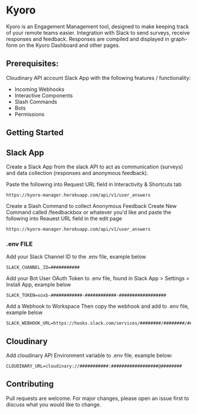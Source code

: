# Kyoro

Kyoro is an Engagement Management tool, designed to make keeping track of your remote teams easier. Integration with Slack to send surveys, receive responses and feedback. Responses are compiled and displayed in graph-form on the Kyoro Dashboard and other pages.

## Prerequisites:
Cloudinary API account
Slack App with the following features / functionality:
- Incoming Webhooks
- Interactive Components
- Slash Commands
- Bots
- Permissions

## Getting Started

## Slack App
Create a Slack App from the slack API to act as communication (surveys) and data collection (responses and anonymous feedback).

Paste the following into Request URL field in Interactivity & Shortcuts tab
```
https://kyoro-manager.herokuapp.com/api/v1/user_answers
```

Create a Slash Command to collect Anonymous Feedback
Create New Command called /feedbackbox or whatever you'd like and paste the following into Reauest URL field in the edit page
```
https://kyoro-manager.herokuapp.com/api/v1/user_answers
```

### .env FILE
Add your Slack Channel ID to the .env file, example below
```env
SLACK_CHANNEL_ID=###########
```

Add your Bot User OAuth Token to .env file, found in Slack App > Settings > Install App, example below
```env
SLACK_TOKEN=xoxb-############-############-##################
```

Add a Webhook to Workspace
Then copy the webhook and add to .env file, example below
```env
SLACK_WEBHOOK_URL=https://hooks.slack.com/services/########/########/###############
```

## Cloudinary
Add cloudinary API Environment variable to .env file, example below:
```env
CLOUDINARY_URL=cloudinary://###########:##################@########
```

## Contributing
Pull requests are welcome. For major changes, please open an issue first to discuss what you would like to change.

